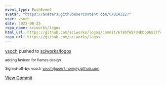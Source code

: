 ```yaml
---
event_type: PushEvent
avatar: "https://avatars.githubusercontent.com/u/814322?"
user: vsoch
date: 2022-08-25
repo_name: sciworks/logos
html_url: https://github.com/sciworks/logos/commit/679bf657d4bbb06837f40a7829e85a0904ba4f8c
repo_url: https://github.com/sciworks/logos
---
```


<a href='https://github.com/vsoch' target='_blank'>vsoch</a> pushed to <a href='https://github.com/sciworks/logos' target='_blank'>sciworks/logos</a>

<small>adding favicon for flames design

Signed-off-by: vsoch <vsoch@users.noreply.github.com></small>

<a href='https://github.com/sciworks/logos/commit/679bf657d4bbb06837f40a7829e85a0904ba4f8c' target='_blank'>View Commit</a>